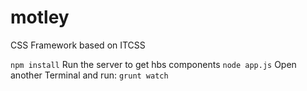 # motley
CSS Framework based on ITCSS

`npm install`
 Run the server to get hbs components
`node app.js`
 Open another Terminal and run:
`grunt watch`
